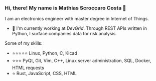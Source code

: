 ### Hi, there! My name is Mathias Scroccaro Costa :wave:

I am an electronics engineer with master degree in Internet of Things.

- :snake: I'm currently working at *DevGrid*. Through REST APIs written in Python, I surface companies data for risk analysis.

<!--
- :factory_worker: I'm currently working at *Eldorado Research Institute*, building a backend REST application for data gathering and delivery in a **WiSUN IoT network**;
- :snake: I'm currently learning more about **Python** backend REST technology with **Flask, SQLalchemy, postgres and dockerized** all this stuff;
- :crab: I'm trying to understand the mistery of **Rust** programming language; 

-->

Some of my skills:

- :star::star::star::star::star: Linux, Python, C, Kicad
- :star::star::star: PyQt, Git, Vim, C++, Linux server administration, SQL, Docker, HTML requests
- :star: Rust, JavaScript, CSS, HTML


<!--
**mathiasscroccaro/mathiasscroccaro** is a ✨ _special_ ✨ repository because its `README.md` (this file) appears on your GitHub profile.

Here are some ideas to get you started:

- 🔭 I’m currently working on Eldorado Research Institute
- 🌱 I’m currently learning 
- 👯 I’m looking to collaborate on ...
- 🤔 I’m looking for help with ...
- 💬 Ask me about ...
- 📫 How to reach me: ...
- 😄 Pronouns: ...
- ⚡ Fun fact: ...
-->
